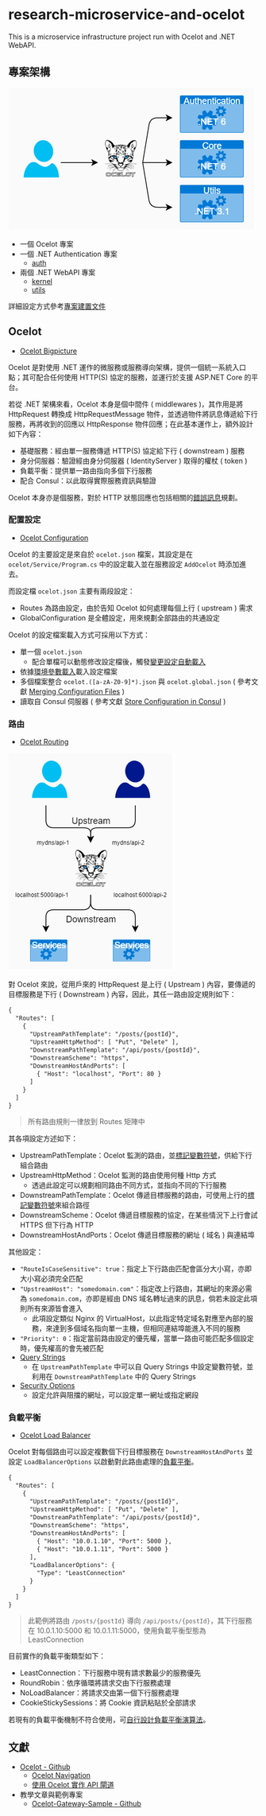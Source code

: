 # research-microservice-and-ocelot

This is a microservice infrastructure project run with Ocelot and .NET WebAPI.

## 專案架構

![](./doc/img/ocelot-demo-system.png)

+ 一個 Ocelot 專案
+ 一個 .NET Authentication 專案
    - [auth](./app/auth)
+ 兩個 .NET WebAPI 專案
    - [kernel](./app/kernel)
    - [utils](./app/utils)

詳細設定方式參考[專案建置文件](./doc/ocelot-project-design.md)

## Ocelot

+ [Ocelot Bigpicture](https://ocelot.readthedocs.io/en/latest/introduction/bigpicture.html)

Ocelot 是對使用 .NET 運作的微服務或服務導向架構，提供一個統一系統入口點；其可配合任何使用 HTTP(S) 協定的服務，並運行於支援 ASP.NET Core 的平台。

若從 .NET 架構來看，Ocelot 本身是個中間件 ( middlewares )，其作用是將 HttpRequest 轉換成 HttpRequestMessage 物件，並透過物件將訊息傳遞給下行服務，再將收到的回應以 HttpResponse 物件回應；在此基本運作上，額外設計如下內容：

+ 基礎服務：經由單一服務傳遞 HTTP(S) 協定給下行 ( downstream ) 服務
+ 身分伺服器：驗證經由身分伺服器 ( IdentityServer ) 取得的權杖 ( token )
+ 負載平衡：提供單一路由指向多個下行服務
+ 配合 Consul：以此取得實際服務資訊與驗證

Ocelot 本身亦是個服務，對於 HTTP 狀態回應也包括相關的[錯誤訊息](https://ocelot.readthedocs.io/en/latest/features/errorcodes.html)規劃。

### 配置設定

+ [Ocelot Configuration](https://ocelot.readthedocs.io/en/latest/features/configuration.html)

Ocelot 的主要設定是來自於 ```ocelot.json``` 檔案，其設定是在 ```ocelot/Service/Program.cs``` 中的設定載入並在服務設定 ```AddOcelot``` 時添加進去。

而設定檔 ```ocelot.json``` 主要有兩段設定：

+ Routes 為路由設定，由於告知 Ocelot 如何處理每個上行 ( upstream ) 需求
+ GlobalConfiguration 是全體設定，用來規劃全部路由的共通設定

Ocelot 的設定檔案載入方式可採用以下方式：

+ 單一個 ```ocelot.json```
    - 配合單檔可以動態修改設定檔後，觸發[變更設定自動載入](https://ocelot.readthedocs.io/en/latest/features/configuration.html#reload-json-config-on-change)
+ 依據[環境參數載入](https://ocelot.readthedocs.io/en/latest/features/configuration.html#multiple-environments)載入設定檔案
+ 多個檔案整合 ```ocelot.([a-zA-Z0-9]*).json``` 與 ```ocelot.global.json``` ( 參考文獻 [Merging Configuration Files](https://ocelot.readthedocs.io/en/latest/features/configuration.html#merging-configuration-files) )
+ 讀取自 Consul 伺服器 ( 參考文獻 [Store Configuration in Consul](https://ocelot.readthedocs.io/en/latest/features/configuration.html#store-configuration-in-consul) )

### 路由

+ [Ocelot Routing](https://ocelot.readthedocs.io/en/latest/features/routing.html)

![](./doc/img/ocelot-route.png)

對 Ocelot 來說，從用戶來的 HttpRequest 是上行 ( Upstream ) 內容，要傳遞的目標服務是下行 ( Downstream ) 內容，因此，其任一路由設定規則如下：

```
{
  "Routes": [
    {
      "UpstreamPathTemplate": "/posts/{postId}",
      "UpstreamHttpMethod": [ "Put", "Delete" ],
      "DownstreamPathTemplate": "/api/posts/{postId}",
      "DownstreamScheme": "https",
      "DownstreamHostAndPorts": [
        { "Host": "localhost", "Port": 80 }
      ]
    }
  ]
}
```
> 所有路由規則一律放到 Routes 矩陣中

其各項設定方述如下：

+ UpstreamPathTemplate：Ocelot 監測的路由，並[標記變數符號](https://ocelot.readthedocs.io/en/latest/features/routing.html#placeholders)，供給下行組合路由
+ UpstreamHttpMethod：Ocelot 監測的路由使用何種 Http 方式
    - 透過此設定可以規劃相同路由不同方式，並指向不同的下行服務
+ DownstreamPathTemplate：Ocelot 傳遞目標服務的路由，可使用上行的[標記變數符號](https://ocelot.readthedocs.io/en/latest/features/routing.html#placeholders)來組合路徑
+ DownstreamScheme：Ocelot 傳遞目標服務的協定，在某些情況下上行會試 HTTPS 但下行為 HTTP
+ DownstreamHostAndPorts：Ocelot 傳遞目標服務的網址 ( 域名 ) 與連結埠

其他設定：

+ ```"RouteIsCaseSensitive": true```：指定上下行路由匹配會區分大小寫，亦即大小寫必須完全匹配
+ ```"UpstreamHost": "somedomain.com"```：指定改上行路由，其網址的來源必需為 ```somedomain.com```，亦即是經由 DNS 域名轉址過來的訊息，倘若未設定此項則所有來源皆會進入
    - 此項設定類似 Nginx 的 VirtualHost，以此指定特定域名對應至內部的服務，來達到多個域名指向單一主機，但相同連結埠能進入不同的服務
+ ```"Priority": 0```：指定當前路由設定的優先權，當單一路由可能匹配多個設定時，優先權高的會先被匹配
+ [Query Strings](https://ocelot.readthedocs.io/en/latest/features/routing.html#query-strings)
    - 在 ```UpstreamPathTemplate``` 中可以自 Query Strings 中設定變數符號，並利用在 ```DownstreamPathTemplate``` 中的 Query Strings
+ [Security Options](https://ocelot.readthedocs.io/en/latest/features/routing.html#security-options)
    - 設定允許與阻擋的網址，可以設定單一網址或指定網段

### 負載平衡

+ [Ocelot Load Balancer](https://ocelot.readthedocs.io/en/latest/features/loadbalancer.html)

Ocelot 對每個路由可以設定複數個下行目標服務在 ```DownstreamHostAndPorts``` 並設定 ```LoadBalancerOptions``` 以啟動對此路由處理的[負載平衡](https://aws.amazon.com/tw/what-is/load-balancing/)。

```
{
  "Routes": [
    {
      "UpstreamPathTemplate": "/posts/{postId}",
      "UpstreamHttpMethod": [ "Put", "Delete" ],
      "DownstreamPathTemplate": "/api/posts/{postId}",
      "DownstreamScheme": "https",
      "DownstreamHostAndPorts": [
        { "Host": "10.0.1.10", "Port": 5000 },
        { "Host": "10.0.1.11", "Port": 5000 }
      ],
      "LoadBalancerOptions": {
        "Type": "LeastConnection"
      }
    }
  ]
}
```
> 此範例將路由 ```/posts/{postId}``` 導向 ```/api/posts/{postId}```，其下行服務在 10.0.1.10:5000 和 10.0.1.11:5000，使用負載平衡型態為 LeastConnection

目前實作的負載平衡類型如下：

+ LeastConnection：下行服務中現有請求數最少的服務優先
+ RoundRobin：依序循環將請求交由下行服務處理
+ NoLoadBalancer：將請求交由第一個下行服務處理
+ CookieStickySessions：將 Cookie 資訊粘貼於全部請求

若現有的負載平衡機制不符合使用，可[自行設計負載平衡演算法](https://ocelot.readthedocs.io/en/latest/features/loadbalancer.html#custom-load-balancers)。

## 文獻

+ [Ocelot - Github](https://github.com/ThreeMammals/Ocelot)
    - [Ocelot Navigation](https://ocelot.readthedocs.io/en/latest/introduction/gettingstarted.html)
    - [使用 Ocelot 實作 API 閘道](https://learn.microsoft.com/zh-tw/dotnet/architecture/microservices/multi-container-microservice-net-applications/implement-api-gateways-with-ocelot)
+ 教學文章與範例專案
    - [Ocelot-Gateway-Sample - Github](https://github.com/PasinduUmayanga/Ocelot-Gateway-Sample)
